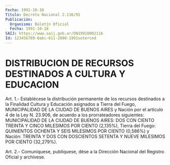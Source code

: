 ```yaml
---
Fecha: 1991-10-10
Título: Decreto Nacional 2.116/91
Publicación:
  Organismo: Boletín Oficial
  Fecha: 1991-10-18
SAIJ: https://www.saij.gob.ar/DN19910002116
Id: 123456789-0abc-611-2000-1991soterced
---
```

# DISTRIBUCION DE RECURSOS DESTINADOS A CULTURA Y EDUCACION

<a id="1"></a>
Art. 1.- Establécese la distribución permanente de los recursos destinados  a  la  Finalidad Cultura y Educación asignados a Tierra del Fuego, MUNICIPALIDAD  DE LA CIUDAD DE BUENOS AIRES y Nación por el artículo 4 de la Ley N.  23.906, de acuerdo a los prorrateadores siguientes: MUNICIPALIDAD DE  LA  CIUDAD  DE  BUENOS AIRES: DOS CON CIENTO  TREINTA Y CINCO MILESIMOS POR CIENTO (2,135%),  Tierra  del Fuego: QUINIENTOS  OCHENTA  Y  SEIS MILESIMOS POR CIENTO (0,586%) y Nación: TREINTA Y DOS CON DOSCIENTOS  SETENTA Y NUEVE MILESIMOS POR CIENTO (32,279%).

<a id="2"></a>
Art. 2.- Comuníquese, publíquese, dése a la Dirección Nacional del Registro Oficial y archívese.